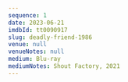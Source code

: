 ```yaml
---
sequence: 1
date: 2023-06-21
imdbId: tt0090917
slug: deadly-friend-1986
venue: null
venueNotes: null
medium: Blu-ray
mediumNotes: Shout Factory, 2021
---
```


